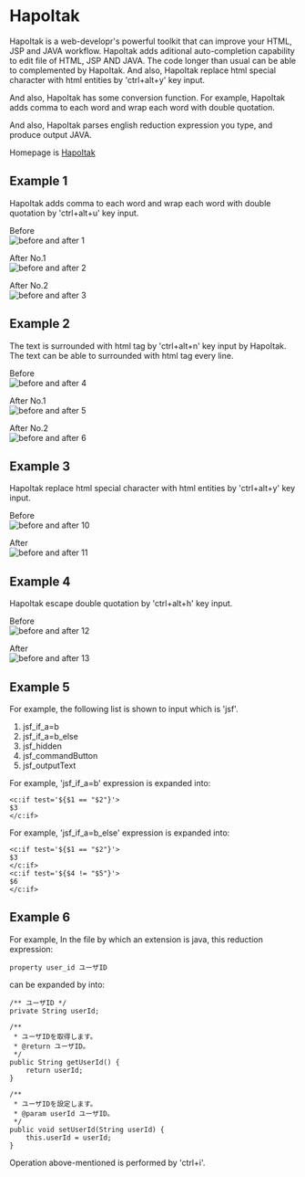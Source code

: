 # HapoItak

HapoItak is a web-developr's powerful toolkit that can improve your HTML, JSP and JAVA workflow.
HapoItak adds aditional auto-completion capability to edit file of HTML, JSP AND JAVA. The code longer than usual can be able to complemented by HapoItak.
And also, HapoItak replace html special character with html entities by 'ctrl+alt+y' key input.

And also, HapoItak has some conversion function.
For example, HapoItak adds comma to each word and wrap each word with double quotation.

And also, HapoItak parses english reduction expression you type, and produce output JAVA.

Homepage is [HapoItak](https://tolemy.sakura.ne.jp/)

## Example 1
HapoItak adds comma to each word and wrap each word with double quotation by 'ctrl+alt+u' key input.

Before  
![before and after 1](https://tolemy.sakura.ne.jp/img/17_double_quotation_1.JPG)

After No.1  
![before and after 2](https://tolemy.sakura.ne.jp/img/18_double_quotation_2.JPG)

After No.2  
![before and after 3](https://tolemy.sakura.ne.jp/img/19_double_quotation_3.JPG)


## Example 2
The text is surrounded with html tag by 'ctrl+alt+n' key input by HapoItak.
The text can be able to surrounded with html tag every line.

Before  
![before and after 4](https://tolemy.sakura.ne.jp/img/14_encirclement_br_before_1.JPG)

After No.1  
![before and after 5](https://tolemy.sakura.ne.jp/img/15_encirclement_br_after_2.JPG)

After No.2  
![before and after 6](https://tolemy.sakura.ne.jp/img/16_encirclement_br_after_3.JPG)


## Example 3
HapoItak replace html special character with html entities by 'ctrl+alt+y' key input.

Before  
![before and after 10](https://tolemy.sakura.ne.jp/img/01_beforeSpecialReplace.JPG)

After  
![before and after 11](https://tolemy.sakura.ne.jp/img/02_afterSpecialReplace.JPG)

## Example 4
HapoItak escape double quotation by 'ctrl+alt+h' key input.

Before  
![before and after 12](https://tolemy.sakura.ne.jp/img/03_beforeEscapeDoubleQ.JPG)

After  
![before and after 13](https://tolemy.sakura.ne.jp/img/04_afterEscapeDoubleQ.JPG)

## Example 5
For example, the following list is shown to input which is 'jsf'.

1. jsf_if_a=b
2. jsf_if_a=b_else
3. jsf_hidden
4. jsf_commandButton
5. jsf_outputText

For example, 'jsf_if_a=b' expression is expanded into:

    <c:if test='${$1 == "$2"}'>
    $3
    </c:if>

For example, 'jsf_if_a=b_else' expression is expanded into:

    <c:if test='${$1 == "$2"}'>
    $3
    </c:if>
    <c:if test='${$4 != "$5"}'>
    $6
    </c:if>

## Example 6
For example, In the file by which an extension is java, this reduction expression:

    property user_id ユーザID

can be expanded by into:

    /** ユーザID */
    private String userId;

    /**
     * ユーザIDを取得します。
     * @return ユーザID。
     */
    public String getUserId() {
        return userId;
    }

    /**
     * ユーザIDを設定します。
     * @param userId ユーザID。
     */
    public void setUserId(String userId) {
        this.userId = userId;
    }

Operation above-mentioned is performed by 'ctrl+i'.

